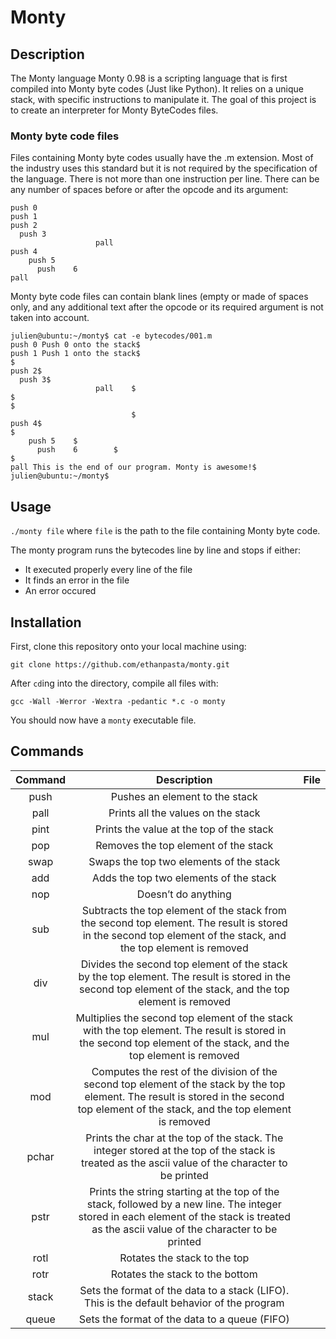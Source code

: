 # Monty 

## Description
The Monty language
Monty 0.98 is a scripting language that is first compiled into Monty byte codes (Just like Python). It relies on a unique stack, with specific instructions to manipulate it. The goal of this project is to create an interpreter for Monty ByteCodes files.

### Monty byte code files

Files containing Monty byte codes usually have the .m extension. Most of the industry uses this standard but it is not required by the specification of the language. There is not more than one instruction per line. There can be any number of spaces before or after the opcode and its argument:
```
push 0
push 1
push 2
  push 3
                   pall    
push 4
    push 5    
      push    6        
pall
```
Monty byte code files can contain blank lines (empty or made of spaces only, and any additional text after the opcode or its required argument is not taken into account.
```
julien@ubuntu:~/monty$ cat -e bytecodes/001.m
push 0 Push 0 onto the stack$
push 1 Push 1 onto the stack$
$
push 2$
  push 3$
                   pall    $
$
$
                           $
push 4$
$
    push 5    $
      push    6        $
$
pall This is the end of our program. Monty is awesome!$
julien@ubuntu:~/monty$
```
## Usage
`./monty file` where `file` is the path to the file containing Monty byte code.

The monty program runs the bytecodes line by line and stops if either:
 - It executed properly every line of the file
 - It finds an error in the file
 - An error occured

## Installation
First, clone this repository onto your local machine using:
```
git clone https://github.com/ethanpasta/monty.git
```
After `cd`ing into the directory, compile all files with:
```
gcc -Wall -Werror -Wextra -pedantic *.c -o monty
```
You should now have a `monty` executable file.
## Commands
| Command |                                                                                        Description                                                                                       |File|
|:-------:|:----------------------------------------------------------------------------------------------------------------------------------------------------------------------------------------:|:-:|
|   push  |                                                                              Pushes an element to the stack                                                                              |   |
|   pall  |                                                                            Prints all the values on the stack                                                                            |   |
|   pint  |                                                                         Prints the value at the top of the stack                                                                         |   |
|   pop   |                                                                           Removes the top element of the stack                                                                           |   |
|   swap  |                                                                          Swaps the top two elements of the stack                                                                         |   |
|   add   |                                                                          Adds the top two elements of the stack                                                                          |   |
|   nop   |                                                                                    Doesn’t do anything                                                                                   |   |
|   sub   |              Subtracts the top element of the stack from the second top element. The result is stored in the second top element of the stack, and the top element is removed             |   |
|   div   |                Divides the second top element of the stack by the top element. The result is stored in the second top element of the stack, and the top element is removed               |   |
|   mul   |             Multiplies the second top element of the stack with the top element. The result is stored in the second top element of the stack, and the top element is removed             |   |
|   mod   | Computes the rest of the division of the second top element of the stack by the top element. The result is stored in the second top element of the stack, and the top element is removed |   |
|  pchar  |                     Prints the char at the top of the stack. The integer stored at the top of the stack is treated as the ascii value of the character to be printed                     |   |
|   pstr  | Prints the string starting at the top of the stack, followed by a new line. The integer stored in each element of the stack is treated as the ascii value of the character to be printed |   |
|   rotl  |                                                                               Rotates the stack to the top                                                                               |   |
|   rotr  |                                                                              Rotates the stack to the bottom                                                                             |   |
|  stack  |                                                Sets the format of the data to a stack (LIFO). This is the default behavior of the program                                                |   |
|  queue  |                                                                       Sets the format of the data to a queue (FIFO)                                                                      |   |

